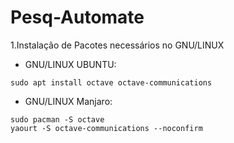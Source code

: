 # Pesq-Automate

1.Instalação de Pacotes necessários no GNU/LINUX

* GNU/LINUX UBUNTU:

`sudo apt install octave octave-communications`

* GNU/LINUX Manjaro:

```
sudo pacman -S octave
yaourt -S octave-communications --noconfirm
```
